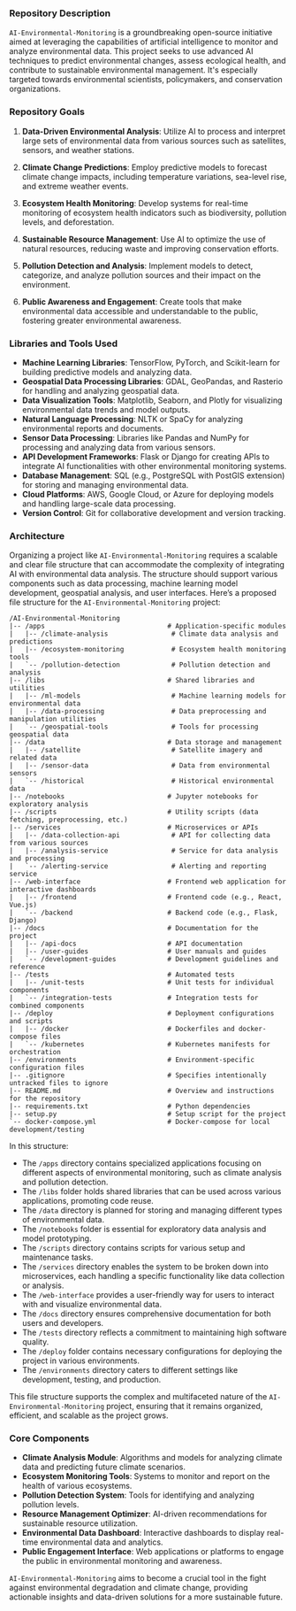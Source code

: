 ### Repository Description

`AI-Environmental-Monitoring` is a groundbreaking open-source initiative aimed at leveraging the capabilities of artificial intelligence to monitor and analyze environmental data. This project seeks to use advanced AI techniques to predict environmental changes, assess ecological health, and contribute to sustainable environmental management. It's especially targeted towards environmental scientists, policymakers, and conservation organizations.

### Repository Goals

1. **Data-Driven Environmental Analysis**: Utilize AI to process and interpret large sets of environmental data from various sources such as satellites, sensors, and weather stations.

2. **Climate Change Predictions**: Employ predictive models to forecast climate change impacts, including temperature variations, sea-level rise, and extreme weather events.

3. **Ecosystem Health Monitoring**: Develop systems for real-time monitoring of ecosystem health indicators such as biodiversity, pollution levels, and deforestation.

4. **Sustainable Resource Management**: Use AI to optimize the use of natural resources, reducing waste and improving conservation efforts.

5. **Pollution Detection and Analysis**: Implement models to detect, categorize, and analyze pollution sources and their impact on the environment.

6. **Public Awareness and Engagement**: Create tools that make environmental data accessible and understandable to the public, fostering greater environmental awareness.

### Libraries and Tools Used

- **Machine Learning Libraries**: TensorFlow, PyTorch, and Scikit-learn for building predictive models and analyzing data.
- **Geospatial Data Processing Libraries**: GDAL, GeoPandas, and Rasterio for handling and analyzing geospatial data.
- **Data Visualization Tools**: Matplotlib, Seaborn, and Plotly for visualizing environmental data trends and model outputs.
- **Natural Language Processing**: NLTK or SpaCy for analyzing environmental reports and documents.
- **Sensor Data Processing**: Libraries like Pandas and NumPy for processing and analyzing data from various sensors.
- **API Development Frameworks**: Flask or Django for creating APIs to integrate AI functionalities with other environmental monitoring systems.
- **Database Management**: SQL (e.g., PostgreSQL with PostGIS extension) for storing and managing environmental data.
- **Cloud Platforms**: AWS, Google Cloud, or Azure for deploying models and handling large-scale data processing.
- **Version Control**: Git for collaborative development and version tracking.

### Architecture

Organizing a project like `AI-Environmental-Monitoring` requires a scalable and clear file structure that can accommodate the complexity of integrating AI with environmental data analysis. The structure should support various components such as data processing, machine learning model development, geospatial analysis, and user interfaces. Here’s a proposed file structure for the `AI-Environmental-Monitoring` project:

```plaintext
/AI-Environmental-Monitoring
|-- /apps                               # Application-specific modules
|   |-- /climate-analysis                # Climate data analysis and predictions
|   |-- /ecosystem-monitoring            # Ecosystem health monitoring tools
|   `-- /pollution-detection             # Pollution detection and analysis
|-- /libs                               # Shared libraries and utilities
|   |-- /ml-models                       # Machine learning models for environmental data
|   |-- /data-processing                 # Data preprocessing and manipulation utilities
|   `-- /geospatial-tools                # Tools for processing geospatial data
|-- /data                               # Data storage and management
|   |-- /satellite                       # Satellite imagery and related data
|   |-- /sensor-data                     # Data from environmental sensors
|   `-- /historical                      # Historical environmental data
|-- /notebooks                          # Jupyter notebooks for exploratory analysis
|-- /scripts                            # Utility scripts (data fetching, preprocessing, etc.)
|-- /services                           # Microservices or APIs
|   |-- /data-collection-api             # API for collecting data from various sources
|   |-- /analysis-service                # Service for data analysis and processing
|   `-- /alerting-service                # Alerting and reporting service
|-- /web-interface                      # Frontend web application for interactive dashboards
|   |-- /frontend                       # Frontend code (e.g., React, Vue.js)
|   `-- /backend                        # Backend code (e.g., Flask, Django)
|-- /docs                               # Documentation for the project
|   |-- /api-docs                       # API documentation
|   |-- /user-guides                    # User manuals and guides
|   `-- /development-guides             # Development guidelines and reference
|-- /tests                              # Automated tests
|   |-- /unit-tests                     # Unit tests for individual components
|   `-- /integration-tests              # Integration tests for combined components
|-- /deploy                             # Deployment configurations and scripts
|   |-- /docker                         # Dockerfiles and docker-compose files
|   `-- /kubernetes                     # Kubernetes manifests for orchestration
|-- /environments                       # Environment-specific configuration files
|-- .gitignore                          # Specifies intentionally untracked files to ignore
|-- README.md                           # Overview and instructions for the repository
|-- requirements.txt                    # Python dependencies
|-- setup.py                            # Setup script for the project
`-- docker-compose.yml                  # Docker-compose for local development/testing
```

In this structure:

- The `/apps` directory contains specialized applications focusing on different aspects of environmental monitoring, such as climate analysis and pollution detection.
- The `/libs` folder holds shared libraries that can be used across various applications, promoting code reuse.
- The `/data` directory is planned for storing and managing different types of environmental data.
- The `/notebooks` folder is essential for exploratory data analysis and model prototyping.
- The `/scripts` directory contains scripts for various setup and maintenance tasks.
- The `/services` directory enables the system to be broken down into microservices, each handling a specific functionality like data collection or analysis.
- The `/web-interface` provides a user-friendly way for users to interact with and visualize environmental data.
- The `/docs` directory ensures comprehensive documentation for both users and developers.
- The `/tests` directory reflects a commitment to maintaining high software quality.
- The `/deploy` folder contains necessary configurations for deploying the project in various environments.
- The `/environments` directory caters to different settings like development, testing, and production.

This file structure supports the complex and multifaceted nature of the `AI-Environmental-Monitoring` project, ensuring that it remains organized, efficient, and scalable as the project grows.

### Core Components

- **Climate Analysis Module**: Algorithms and models for analyzing climate data and predicting future climate scenarios.
- **Ecosystem Monitoring Tools**: Systems to monitor and report on the health of various ecosystems.
- **Pollution Detection System**: Tools for identifying and analyzing pollution levels.
- **Resource Management Optimizer**: AI-driven recommendations for sustainable resource utilization.
- **Environmental Data Dashboard**: Interactive dashboards to display real-time environmental data and analytics.
- **Public Engagement Interface**: Web applications or platforms to engage the public in environmental monitoring and awareness.

`AI-Environmental-Monitoring` aims to become a crucial tool in the fight against environmental degradation and climate change, providing actionable insights and data-driven solutions for a more sustainable future.

